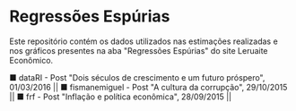 # Regressões Espúrias
Este repositório contém os dados utilizados nas estimações realizadas e nos gráficos presentes na aba "Regressões Espúrias" do site Leruaite Econômico. 

 ■ dataRI - Post "Dois séculos de crescimento e um futuro próspero", 01/03/2016 ||
 ■ fismanemiguel - Post "A cultura da corrupção", 29/10/2015 ||
 ■ frf - Post "Inflação e política econômica", 28/09/2015 ||

